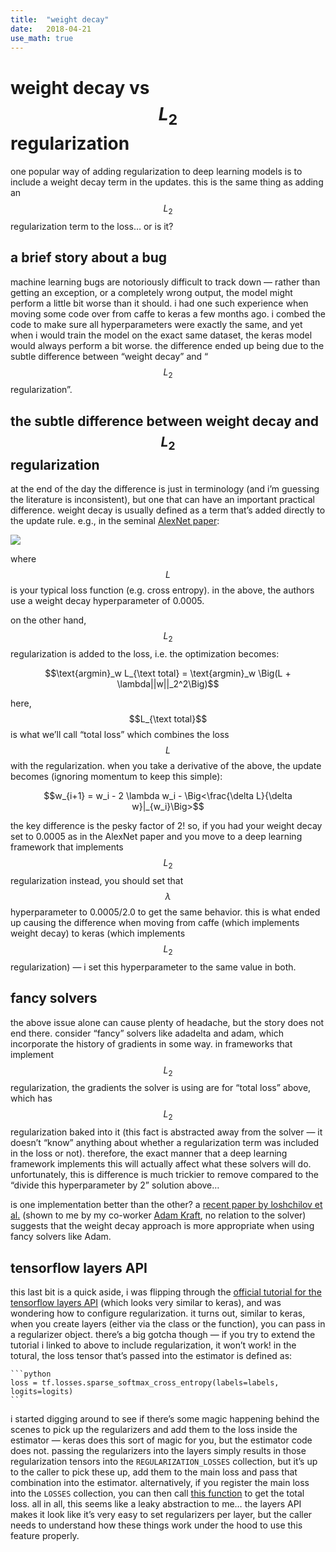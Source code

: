 ```yaml
---
title:  "weight decay"
date:   2018-04-21
use_math: true
---
```


# weight decay vs $$L_2$$ regularization
one popular way of adding regularization to deep learning models is to include a weight decay term in the updates.  this is the same thing as adding an $$L_2$$ regularization term to the loss… or is it?

## a brief story about a bug

machine learning bugs are notoriously difficult to track down — rather than getting an exception, or a completely wrong output, the model might perform a little bit worse than it should.  i had one such experience when moving some code over from caffe to keras a few months ago.  i combed the code to make sure all hyperparameters were exactly the same, and yet when i would train the model on the exact same dataset, the keras model would always perform a bit worse.  the difference ended up being due to the subtle difference between “weight decay” and “$$L_2$$ regularization”.

## the subtle difference between weight decay and $$L_2$$ regularization

at the end of the day the difference is just in terminology (and i’m guessing the literature is inconsistent), but one that can have an important practical difference.  weight decay is usually defined as a term that’s added directly to the update rule.  e.g., in the seminal [AlexNet paper](https://papers.nips.cc/paper/4824-imagenet-classification-with-deep-convolutional-neural-networks.pdf):

![](https://pbs.twimg.com/media/DT19w2sVMAAw6-B.jpg:large)


where $$L$$ is your typical loss function (e.g. cross entropy).  in the above, the authors use a weight decay hyperparameter of 0.0005.

on the other hand, $$L_2$$ regularization is added to the loss, i.e. the optimization becomes:

$$\text{argmin}_w L_{\text total} = \text{argmin}_w \Big(L + \lambda||w||_2^2\Big)$$

here, $$L_{\text total}$$ is what we’ll call “total loss” which combines the loss $$L$$ with the regularization.  when you take a derivative of the above, the update becomes (ignoring momentum to keep this simple):

$$w_{i+1} = w_i - 2 \lambda w_i - \Big<\frac{\delta L}{\delta w}|_{w_i}\Big>$$

the key difference is the pesky factor of 2!  so, if you had your weight decay set to 0.0005 as in the AlexNet paper and you move to a deep learning framework that implements $$L_2$$ regularization instead, you should set that $$\lambda$$ hyperparameter to 0.0005/2.0 to get the same behavior.  this is what ended up causing the difference when moving from caffe (which implements weight decay) to keras (which implements $$L_2$$ regularization) — i set this hyperparameter to the same value in both.

## fancy solvers

the above issue alone can cause plenty of headache, but the story does not end there.  consider “fancy” solvers like adadelta and adam, which incorporate the history of gradients in some way.  in frameworks that implement $$L_2$$ regularization, the gradients the solver is using are for “total loss” above, which has $$L_2$$ regularization baked into it (this fact is abstracted away from the solver — it doesn’t “know” anything about whether a regularization term was included in the loss or not).  therefore, the exact manner that a deep learning framework implements this will actually affect what these solvers will do.  unfortunately, this is difference is much trickier to remove compared to the “divide this hyperparameter by 2” solution above…

is one implementation better than the other?  a [recent paper by loshchilov et al.](https://arxiv.org/abs/1711.05101) (shown to me by my co-worker [Adam Kraft](https://twitter.com/adamwkraft), no relation to the solver) suggests that the weight decay approach is more appropriate when using fancy solvers like Adam.

## tensorflow layers API

this last bit is a quick aside, i was flipping through the [official tutorial for the tensorflow layers API](https://www.tensorflow.org/tutorials/layers) (which looks very similar to keras), and was wondering how to configure regularization.  it turns out, similar to keras, when you create layers (either via the class or the function), you can pass in a regularizer object.  there’s a big gotcha though — if you try to extend the tutorial i linked to above to include regularization, it won’t work!  in the totural, the loss tensor that’s passed into the estimator is defined as:

    ```python
    loss = tf.losses.sparse_softmax_cross_entropy(labels=labels, logits=logits)
    ```

i started digging around to see if there’s some magic happening behind the scenes to pick up the regularizers and add them to the loss inside the estimator — keras does this sort of magic for you, but the estimator code does not.  passing the regularizers into the layers simply results in those regularization tensors into the `REGULARIZATION_LOSSES` collection, but it’s up to the caller to pick these up, add them to the main loss and pass that combination into the estimator.  alternatively, if you register the main loss into the `LOSSES` collection, you can then call [this function](https://www.tensorflow.org/api_docs/python/tf/losses/get_total_loss) to get the total loss.  all in all, this seems like a leaky abstraction to me… the layers API makes it look like it’s very easy to set regularizers per layer, but the caller needs to understand how these things work under the hood to use this feature properly.
